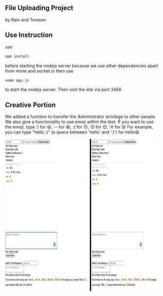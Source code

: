 
## File Uploading Project

   by Rain and Tomson


## Use Instruction
use
```sh
npm install
```
before starting the nodejs server because we use other dependencies apart from mime and socket.io
then use 
```sh
node app.js
```
to start the nodejs server. Then visit the site via port 3456


## Creative Portion
We added a function to transfer the Administrator privilege to other people. 
We also give a functionality to use emoji within the text.
If you want to use the emoji, type :) for 😃, -- for 😅, :( for 🙃, :D for 😊, :X for 😵
For example, you can type "hello :)" (a space between 'hello' and ':)') for hello😃

<img src="https://github.com/ohohRain/OnlineChatRoom/blob/main/Screen%20Shot%202021-11-17%20at%206.03.02%20PM.png" width="1000" height="500">
